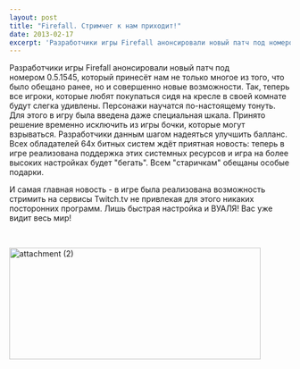 ```yaml
---
layout: post
title: "Firefall. Стримчег к нам приходит!"
date: 2013-02-17
excerpt: 'Разработчики игры Firefall анонсировали новый патч под номером 0.5.1545, который принесёт нам не только многое из того, что было обещано ранее, но и совершенно новые возможности. Так, теперь все игроки, которые любят покупаться сидя на кресле в своей комнате будут слегка удивлены...'
---
```


Разработчики игры Firefall анонсировали новый патч под номером 0.5.1545, который принесёт нам не только многое из того, что было обещано ранее, но и совершенно новые возможности. Так, теперь все игроки, которые любят покупаться сидя на кресле в своей комнате будут слегка удивлены. Персонажи научатся по-настоящему тонуть. Для этого в игру была введена даже специальная шкала. Принято решение временно исключить из игры бочки, которые могут взрываться. Разработчики данным шагом надеяться улучшить балланс. Всех обладателей 64х битных систем ждёт приятная новость: теперь в игре реализована поддержка этих системных ресурсов и игра на более высоких настройках будет "бегать". Всем "старичкам" обещаны особые подарки.

И самая главная новость - в игре была реализована возможность стримить на сервисы Twitch.tv не привлекая для этого никаких посторонних программ. Лишь быстрая настройка и ВУАЛЯ! Вас уже видит весь мир!

&nbsp;

<a href="http://gamersoul.ru/wp-content/uploads/2013/02/attachment-2.jpg"><img class="size-full wp-image-1152 aligncenter" alt="attachment (2)" src="http://gamersoul.ru/wp-content/uploads/2013/02/attachment-2.jpg" width="450" height="200" /></a>